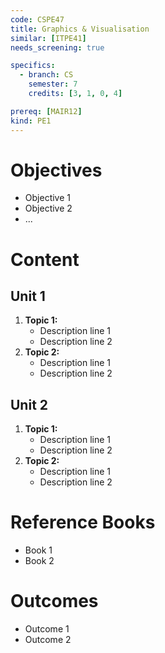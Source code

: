 ```yaml
---
code: CSPE47
title: Graphics & Visualisation
similar: [ITPE41]
needs_screening: true

specifics:
  - branch: CS
    semester: 7
    credits: [3, 1, 0, 4]

prereq: [MAIR12]
kind: PE1
---
```


# Objectives

- Objective 1
- Objective 2
- ...

# Content

## Unit 1

1. **Topic 1:**
   - Description line 1
   - Description line 2
2. **Topic 2:**
   - Description line 1
   - Description line 2

## Unit 2

1. **Topic 1:**
   - Description line 1
   - Description line 2
2. **Topic 2:**
   - Description line 1
   - Description line 2

# Reference Books

- Book 1
- Book 2

# Outcomes

- Outcome 1
- Outcome 2
